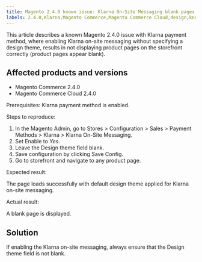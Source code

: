 ```yaml
---
title: Magento 2.4.0 known issue: Klarna On-Site Messaging blank pages
labels: 2.4.0,Klarna,Magento Commerce,Magento Commerce Cloud,design,known issues,on-site messaging,payment,troubleshooting
---
```


This article describes a known Magento 2.4.0 issue with Klarna payment method, where enabling Klarna on-site messaging without specifying a design theme, results in not displaying product pages on the storefront correctly (product pages appear blank).

## Affected products and versions

* Magento Commerce 2.4.0
* Magento Commerce Cloud 2.4.0

Prerequisites: Klarna payment method is enabled.

Steps to reproduce:

1. In the Magento Admin, go to Stores > Configuration > Sales > Payment Methods > Klarna > Klarna On-Site Messaging.
1. Set Enable to _Yes_.
1. Leave the Design theme field blank.
1. Save configuration by clicking Save Config.
1. Go to storefront and navigate to any product page.

Expected result:

The page loads successfully with default design theme applied for Klarna on-site messaging.

Actual result:

A blank page is displayed.

## Solution

If enabling the Klarna on-site messaging, always ensure that the Design theme field is not blank. 